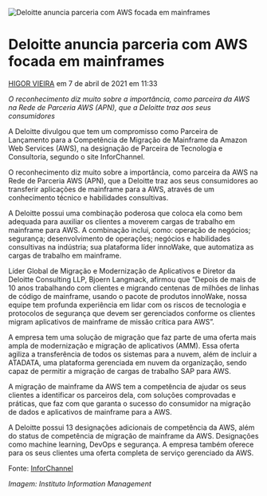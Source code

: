 

![Deloitte anuncia parceria com AWS focada em mainframes](https://resumo.cloud/wp-content/uploads/2021/04/modelo-imagem-rc-11.png)

# Deloitte anuncia parceria com AWS focada em mainframes

[HIGOR VIEIRA](https://resumo.cloud/author/georgia-rovaris/)  em 7 de abril de 2021 em 11:33

*O reconhecimento diz muito sobre a importância, como parceira da AWS na Rede de Parceria AWS (APN), que a Deloitte traz aos seus consumidores*

A Deloitte divulgou que tem um compromisso como Parceira de Lançamento para a Competência de Migração de Mainframe da Amazon Web Services (AWS), na designação de Parceira de Tecnologia e Consultoria, segundo o site InforChannel. 



O reconhecimento diz muito sobre a importância, como parceira da AWS na Rede de Parceria AWS (APN), que a Deloitte traz aos seus consumidores ao transferir aplicações de mainframe para a AWS, através de um conhecimento técnico e habilidades consultivas.

A Deloitte possui uma combinação poderosa que coloca ela como bem adequada para auxiliar os clientes a moverem cargas de trabalho em mainframe para AWS. A combinação inclui, como: operação de negócios; segurança; desenvolvimento de operações; negócios e habilidades consultivas na indústria; sua plataforma líder innoWake, que automatiza as cargas de trabalho em mainframe. 

Líder Global de Migração e Modernização de Aplicativos e Diretor da Deloitte Consulting LLP, Bjoern Langmack, afirmou que “Depois de mais de 10 anos trabalhando com clientes e migrando centenas de milhões de linhas de código de mainframe, usando o pacote de produtos innoWake, nossa equipe tem profunda experiência em lidar com os riscos de tecnologia e protocolos de segurança que devem ser gerenciados conforme os clientes migram aplicativos de mainframe de missão crítica para AWS”.



A empresa tem uma solução de migração que faz parte de uma oferta mais ampla de modernização e migração de aplicativos (AMM). Essa oferta agiliza a transferência de todos os sistemas para a nuvem, além de incluir a ATADATA, uma plataforma gerenciada em nuvem da organização, sendo capaz de permitir a migração de cargas de trabalho SAP para AWS.

A migração de mainframe da AWS tem a competência de ajudar os seus clientes a identificar os parceiros dela, com soluções comprovadas e práticas, que faz com que garanta o sucesso do consumidor na migração de dados e aplicativos de mainframe para a AWS. 

A Deloitte possui 13 designações adicionais de competência da AWS, além do status de competência de migração de mainframe da AWS. Designações como machine learning, DevOps e segurança. A empresa também oferece para os seus clientes uma oferta completa de serviço gerenciado da AWS.

Fonte: [InforChannel](https://inforchannel.com.br/deloitte-firma-parceria-com-a-aws-para-migracao-de-mainframes/)

*Imagem: Instituto Information Management*